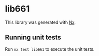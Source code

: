 # lib661

This library was generated with [Nx](https://nx.dev).

## Running unit tests

Run `nx test lib661` to execute the unit tests.
